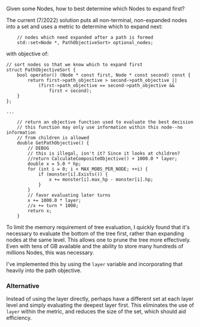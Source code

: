 Given some Nodes, how to best determine which Nodes to expand first?

The current (7/2022) solution puts all non-terminal, non-expanded nodes into a set and uses a metric to determine which to expand next:
```
    // nodes which need expanded after a path is formed
    std::set<Node *, PathObjectiveSort> optional_nodes;
```

with objective of:

```
// sort nodes so that we know which to expand first
struct PathObjectiveSort {
    bool operator() (Node * const first, Node * const second) const {
        return first->path_objective > second->path_objective ||
            (first->path_objective == second->path_objective &&
                first < second);
    }
};

...

    // return an objective function used to evaluate the best decision
    // this function may only use information within this node--no information
    // from children is allowed
    double GetPathObjective() {
        // DEBUG
        // this is illegal, isn't it? Since it looks at children?
        //return CalculateCompositeObjective() + 1000.0 * layer;
        double x = 5.0 * hp;
        for (int i = 0; i < MAX_MOBS_PER_NODE; ++i) {
            if (monster[i].Exists()) {
                x += monster[i].max_hp - monster[i].hp;
            }
        }
        // favor evaluating later turns
        x += 1000.0 * layer;
        //x += turn * 1000;
        return x;
    }

```

To limit the memory requirement of tree evaluation, I quickly found that it's necessary to evaluate the bottom of the tree first, rather than expanding nodes at the same level. This allows one to prune the tree more effectively. Even with tens of GB available and the ability to store many hundreds of millions Nodes, this was necessary.

I've implemented this by using the `layer` variable and incorporating that heavily into the path objective.

### Alternative

Instead of using the layer directly, perhaps have a different set at each layer level and simply evaluating the deepest layer first. This eliminates the use of `layer` within the metric, and reduces the size of the set, which should aid efficiency.

